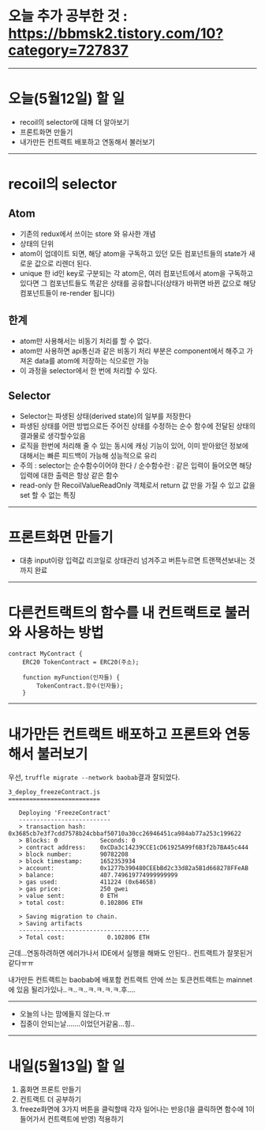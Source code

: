 # 오늘 추가 공부한 것 : https://bbmsk2.tistory.com/10?category=727837

<hr />

# 오늘(5월12일) 할 일

- recoil의 selector에 대해 더 알아보기
- 프론트화면 만들기
- 내가만든 컨트랙트 배포하고 연동해서 불러보기

<hr />

# recoil의 selector

## Atom

- 기존의 redux에서 쓰이는 store 와 유사한 개념
- 상태의 단위
- atom이 업데이트 되면, 해당 atom을 구독하고 있던 모든 컴포넌트들의 state가 새로운 값으로 리렌더 된다.
- unique 한 id인 key로 구분되는 각 atom은, 여러 컴포넌트에서 atom을 구독하고 있다면 그 컴포넌트들도 똑같은 상태를 공유합니다(상태가 바뀌면 바뀐 값으로 해당 컴포넌트들이 re-render 됩니다)

## 한계

- atom만 사용해서는 비동기 처리를 할 수 없다.
- atom만 사용하면 api통신과 같은 비동기 처리 부분은 component에서 해주고 가져온 data를 atom에 저장하는 식으로만 가능
- 이 과정을 selector에서 한 번에 처리할 수 있다.

## Selector

- Selector는 파생된 상태(derived state)의 일부를 저장한다
- 파생된 상태를 어떤 방법으로든 주어진 상태를 수정하는 순수 함수에 전달된 상태의 결과물로 생각할수있음
- 로직을 한번에 처리해 줄 수 있는 동시에 캐싱 기능이 있어, 이미 받아왔던 정보에 대해서는 빠른 피드백이 가능해 성능적으로 유리
- 주의 : selector는 순수함수이어야 한다 / 순수함수란 : 같은 입력이 들어오면 해당 입력에 대한 출력은 항상 같은 함수
- read-only 한 RecoilValueReadOnly 객체로서 return 값 만을 가질 수 있고 값을 set 할 수 없는 특징

<hr />

# 프론트화면 만들기

- 대충 input이랑 입력값 리코일로 상태관리 넘겨주고 버튼누르면 트랜잭션보내는 것까지 완료

<hr />

# 다른컨트랙트의 함수를 내 컨트랙트로 불러와 사용하는 방법

```
contract MyContract {
    ERC20 TokenContract = ERC20(주소);

    function myFunction(인자들) {
        TokenContract.함수(인자들);
    }
```

<hr />

# 내가만든 컨트랙트 배포하고 프론트와 연동해서 불러보기

우선, `truffle migrate --network baobab`결과 잘되었다.

```
3_deploy_freezeContract.js
==========================

   Deploying 'FreezeContract'
   --------------------------
   > transaction hash:    0x3685cb7e3f7cdd7578b24cbbaf50710a30cc26946451ca984ab77a253c199622
   > Blocks: 0            Seconds: 0
   > contract address:    0xCDa3c14239CCE1cD61925A99f6B3f2b7BA45c444
   > block number:        90782208
   > block timestamp:     1652353934
   > account:             0x1277b390480CEEbBd2c33d82a5B1d668278FFeAB
   > balance:             407.749619774999999999
   > gas used:            411224 (0x64658)
   > gas price:           250 gwei
   > value sent:          0 ETH
   > total cost:          0.102806 ETH

   > Saving migration to chain.
   > Saving artifacts
   -------------------------------------
   > Total cost:            0.102806 ETH
```

근데...연동하려하면 에러가나서 IDE에서 실행을 해봐도 안된다..
컨트랙트가 잘못된거같다ㅠㅠ

내가만든 컨트랙트는 baobab에 배포함
컨트랙트 안에 쓰는 토큰컨트랙트는 mainnet에 있음
될리가있나..ㅋ..ㅋ..ㅋ.ㅋ.ㅋ.ㅋ.후....

<hr />

- 오늘의 나는 맘에들지 않는다.ㅠ
- 집중이 안되는날.......이었던거같움...힝..

<hr />

# 내일(5월13일) 할 일

1. 홈화면 프론트 만들기
2. 컨트랙트 더 공부하기
3. freeze화면에 3가지 버튼을 클릭할때 각자 일어나는 반응(1을 클릭하면 함수에 1이들어가서 컨트랙트에 반영) 적용하기
